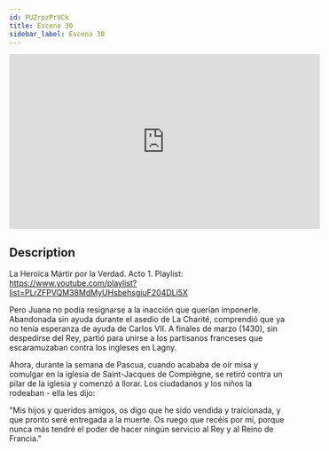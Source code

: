 ```yaml
---
id: PUZrpzPrVCk
title: Escena 30
sidebar_label: Escena 30
---
```


<iframe
  width="560"
  height="315"
  src="https://www.youtube.com/embed/PUZrpzPrVCk"
  title="YouTube video player"
  frameborder="0"
  allow="accelerometer; autoplay; clipboard-write; encrypted-media; gyroscope; picture-in-picture; web-share"
  referrerpolicy="strict-origin-when-cross-origin"
  allowfullscreen
></iframe>

## Description

La Heroica Mártir por la Verdad. Acto 1.
Playlist: https://www.youtube.com/playlist?list=PLrZFPVQM38MdMyUHsbehsgiuF204DLi5X

Pero Juana no podía resignarse a la inacción que querían imponerle. Abandonada sin ayuda durante el asedio de La Charité, comprendió que ya no tenía esperanza de ayuda de Carlos VII. A finales de marzo (1430), sin despedirse del Rey, partió para unirse a los partisanos franceses que escaramuzaban contra los ingleses en Lagny.

Ahora, durante la semana de Pascua, cuando acababa de oír misa y comulgar en la iglesia de Saint-Jacques de Compiègne, se retiró contra un pilar de la iglesia y comenzó a llorar. Los ciudadanos y los niños la rodeaban - ella les dijo:

"Mis hijos y queridos amigos, os digo que he sido vendida y traicionada, y que pronto seré entregada a la muerte. Os ruego que recéis por mí, porque nunca más tendré el poder de hacer ningún servicio al Rey y al Reino de Francia."
